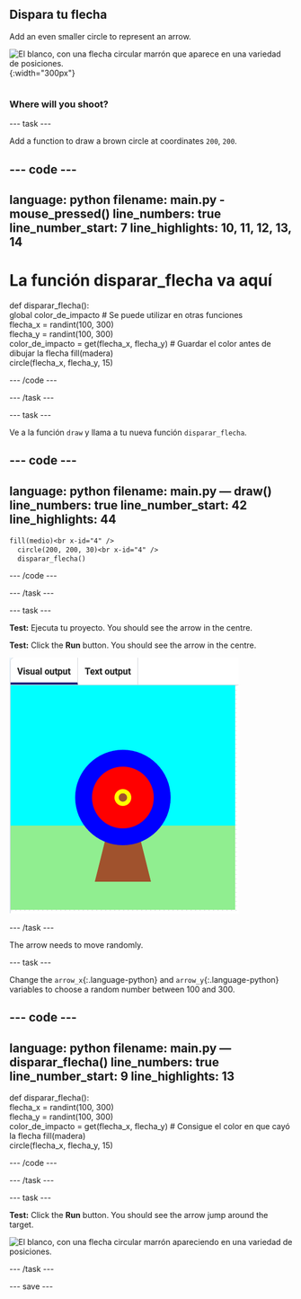 ## Dispara tu flecha

<div style="display: flex; flex-wrap: wrap">
<div style="flex-basis: 200px; flex-grow: 1; margin-right: 15px;">
Add an even smaller circle to represent an arrow.
</div>
<div>

![El blanco, con una flecha circular marrón que aparece en una variedad de posiciones.](images/fire_arrow.gif){:width="300px"}

</div>
</div>

### Where will you shoot?

--- task ---

Add a function to draw a brown circle at coordinates `200`, `200`.

--- code ---
---
language: python filename: main.py - mouse_pressed() line_numbers: true line_number_start: 7
line_highlights: 10, 11, 12, 13, 14
---
# La función disparar_flecha va aquí
def disparar_flecha():    
global color_de_impacto # Se puede utilizar en otras funciones     
flecha_x = randint(100, 300)     
flecha_y = randint(100, 300)     
color_de_impacto = get(flecha_x, flecha_y) # Guardar el color antes de dibujar la flecha fill(madera)     
circle(flecha_x, flecha_y, 15)

--- /code ---

--- /task ---

--- task ---

Ve a la función `draw` y llama a tu nueva función `disparar_flecha`.

--- code ---
---
language: python filename: main.py — draw() line_numbers: true line_number_start: 42
line_highlights: 44
---

    fill(medio)<br x-id="4" />
      circle(200, 200, 30)<br x-id="4" />
      disparar_flecha()

--- /code ---

--- /task ---

--- task ---

**Test:** Ejecuta tu proyecto. You should see the arrow in the centre.


**Test:** Click the **Run** button. You should see the arrow in the centre.

![a brown arrow circle in the centre of the target](images/arrow-centre.png)


--- /task ---

The arrow needs to move randomly.


--- task ---

Change the `arrow_x`{:.language-python} and `arrow_y`{:.language-python} variables to choose a random number between 100 and 300.

--- code ---
---
language: python filename: main.py — disparar_flecha() line_numbers: true line_number_start: 9
line_highlights: 13
---
def disparar_flecha():    
flecha_x = randint(100, 300)    
flecha_y = randint(100, 300)    
color_de_impacto = get(flecha_x, flecha_y) # Consigue el color en que cayó la flecha fill(madera)  
circle(flecha_x, flecha_y, 15)

--- /code ---

--- /task ---


--- task ---


**Test:** Click the **Run** button. You should see the arrow jump around the target.

![El blanco, con una flecha circular marrón apareciendo en una variedad de posiciones.](images/fire_arrow.gif)

--- /task ---

--- save ---
